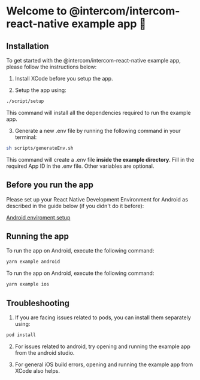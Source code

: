 # Welcome to @intercom/intercom-react-native example app 👋

## Installation

To get started with the @intercom/intercom-react-native example app, please follow the instructions below:

1. Install XCode before you setup the app.

2. Setup the app using:

```sh
./script/setup
```

This command will install all the dependencies required to run the example app.

3. Generate a new .env file by running the following command in your terminal:

```sh
sh scripts/generateEnv.sh
```

This command will create a .env file <b>inside the example directory</b>.
Fill in the required App ID in the .env file. Other variables are optional.

## Before you run the app

Please set up your React Native Development Environment for Android as described in the guide below (if you didn't do it before):

[Android enviroment setup](https://reactnative.dev/docs/environment-setup?package-manager=yarn&guide=native&platform=android)

## Running the app

To run the app on Android, execute the following command:

```sh
yarn example android
```

To run the app on Android, execute the following command:

```sh
yarn example ios
```

## Troubleshooting

1. If you are facing issues related to pods, you can install them separately using:

```sh
pod install
```

2. For issues related to android, try opening and running the example app from the android studio.

3. For general iOS build errors, opening and running the example app from XCode also helps.

